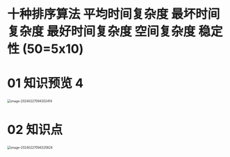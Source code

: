 # 十种排序算法 平均时间复杂度 最坏时间复杂度 最好时间复杂度 空间复杂度 稳定性 (50=5x10)



# 01 知识预览 4

<img src="https://cvp.oss-cn-shanghai.aliyuncs.com/picgo/202402270943486.png" alt="image-20240227094302414" style="zoom:50%;" />



# 02 知识点

<img src="https://cvp.oss-cn-shanghai.aliyuncs.com/picgo/202402270943198.png" alt="image-20240227094325824" style="zoom:50%;" />
